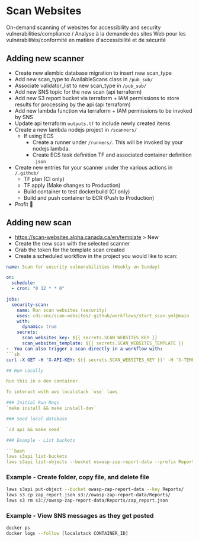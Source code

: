 # Scan Websites

On-demand scanning of websites for accessibility and security vulnerabilities/compliance / Analyse à la demande des sites Web pour les vulnérabilités/conformité en matière d'accessibilité et de sécurité

## Adding new scanner

- Create new alembic database migration to insert new scan_type
- Add new scan_type to AvailableScans class in `/pub_sub/`
- Associate validator_list to new scan_type in `/pub_sub/`
- Add new SNS topic for the new scan (api terraform)
- Add new S3 report bucket via terraform + IAM permissions to store results for processing by the api (api terraform)
- Add new lambda function via terraform + IAM permissions to be invoked by SNS
- Update api terraform `outputs.tf` to include newly created items
- Create a new lambda nodejs project in `/scanners/`
   - If using ECS
     - Create a runner under `/runners/`. This will be invoked by your nodejs lambda.
     - Create ECS task definition TF and associated container definition `.json`
- Create new entries for your scanner under the various actions in `/.github/`
   - TF plan (CI only)
   - TF apply (Make changes to Production)
   - Build container to test dockerbuild (CI only)
   - Build and push container to ECR (Push to Production)
- Profit :tada:

## Adding new scan

- https://scan-websites.alpha.canada.ca/en/template > New
- Create the new scan with the selected scanner
- Grab the token for the template scan created
- Create a scheduled workflow in the project you would like to scan:
```yml
name: Scan for security vulnerabilities (Weekly on Sunday)

on:
  schedule:
  - cron: "0 12 * * 0"

jobs:
  security-scan:
    name: Run scan websites (security)
    uses: cds-snc/scan-websites/.github/workflows/start_scan.yml@main
    with:
      dynamic: true
    secrets:
      scan_websites_key: ${{ secrets.SCAN_WEBSITES_KEY }}
      scan_websites_template: ${{ secrets.SCAN_WEBSITES_TEMPLATE }}
-  You can also trigger a scan directly in a workflow with:
```sh
curl -X GET -H 'X-API-KEY: ${{ secrets.SCAN_WEBSITES_KEY }}' -H 'X-TEMPLATE-TOKEN: ${{ secrets.SCAN_WEBSITES_TEMPLATE }}' https://scan-websites.alpha.canada.ca/scans/start`

## Run Locally

Run this in a dev container. 

To interact with aws localstack `use` laws

### Initial Run Reqs
`make install && make install-dev`

### Seed local database

`cd api && make seed`

### Example - List buckets

```bash
laws s3api list-buckets
laws s3api list-objects --bucket oswasp-zap-report-data --prefix Reports
``` 

### Example - Create folder, copy file, and delete file

```bash
laws s3api put-object --bucket owasp-zap-report-data --key Reports/
laws s3 cp zap_report.json s3://owasp-zap-report-data/Reports/
laws s3 rm s3://owasp-zap-report-data/Reports/zap_report.json
```

### Example - View SNS messages as they get posted
```bash
docker ps
docker logs --follow [localstack CONTAINER_ID]
```